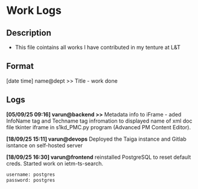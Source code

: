# Work Logs

## Description
- This file cointains all works I have contributed in my tenture at L&T

## Format
[date time] name@dept >> Title - work done

## Logs
**[05/09/25 09:16] varun@backend >>** Metadata info to iFrame - aded InfoName tag and Techname tag infromation to displayed name of xml doc file tkinter iframe in s1kd_PMC.py program (Advanced PM Content Editor).

**[18/09/25 15:11] varun@devops** Deployed the Taiga instance and Gitlab isntance on self-hosted server

**[18/09/25 16:30] varun@frontend** reinstalled PostgreSQL to reset default creds. Started work on ietm-ts-search.
```bash
username: postgres
password: postgres
```
